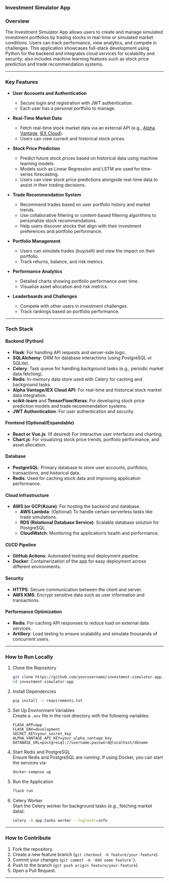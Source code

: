 ### **Investment Simulator App**

### **Overview**

The Investment Simulator App allows users to create and manage simulated investment portfolios by trading stocks in real-time or simulated market conditions. Users can track performance, view analytics, and compete in challenges. This application showcases full-stack development using Python for the backend and integrates cloud services for scalability and security; also includes machine learning features such as stock price prediction and trade recommendation systems.

---

### **Key Features**

- **User Accounts and Authentication**
  - Secure login and registration with JWT authentication.
  - Each user has a personal portfolio to manage.

- **Real-Time Market Data**
  - Fetch real-time stock market data via an external API (e.g., [Alpha Vantage](https://www.alphavantage.co/), [IEX Cloud](https://iexcloud.io/)).
  - Users can view current and historical stock prices.

- **Stock Price Prediction**
  - Predict future stock prices based on historical data using machine learning models.
  - Models such as Linear Regression and LSTM are used for time-series forecasting.
  - Users can view stock price predictions alongside real-time data to assist in their trading decisions.

- **Trade Recommendation System**
  - Recommend trades based on user portfolio history and market trends.
  - Use collaborative filtering or content-based filtering algorithms to personalize stock recommendations.
  - Help users discover stocks that align with their investment preferences and portfolio performance.

- **Portfolio Management**
  - Users can simulate trades (buy/sell) and view the impact on their portfolio.
  - Track returns, balance, and risk metrics.

- **Performance Analytics**
  - Detailed charts showing portfolio performance over time.
  - Visualize asset allocation and risk metrics.

- **Leaderboards and Challenges**
  - Compete with other users in investment challenges.
  - Track rankings based on portfolio performance.

---

### **Tech Stack**

#### **Backend (Python)**

- **Flask**: For handling API requests and server-side logic.
- **SQLAlchemy**: ORM for database interactions (using PostgreSQL or SQLite).
- **Celery**: Task queue for handling background tasks (e.g., periodic market data fetching).
- **Redis**: In-memory data store used with Celery for caching and background tasks.
- **Alpha Vantage/IEX Cloud API**: For real-time and historical stock market data integration.
- **scikit-learn** and **TensorFlow/Keras**: For developing stock price prediction models and trade recommendation systems.
- **JWT Authentication**: For user authentication and security.

#### **Frontend (Optional/Expandable)**

- **React or Vue.js**: (If desired) For interactive user interfaces and charting.
- **Chart.js**: For visualizing stock price trends, portfolio performance, and asset allocation.

#### **Database**

- **PostgreSQL**: Primary database to store user accounts, portfolios, transactions, and historical data.
- **Redis**: Used for caching stock data and improving application performance.

#### **Cloud Infrastructure**

- **AWS (or GCP/Azure)**: For hosting the backend and database.
  - **AWS Lambda**: (Optional) To handle certain serverless tasks like trade simulations.
  - **RDS (Relational Database Service)**: Scalable database solution for PostgreSQL.
  - **CloudWatch**: Monitoring the application’s health and performance.

#### **CI/CD Pipeline**

- **GitHub Actions**: Automated testing and deployment pipeline.
- **Docker**: Containerization of the app for easy deployment across different environments.

#### **Security**

- **HTTPS**: Secure communication between the client and server.
- **AWS KMS**: Encrypt sensitive data such as user information and transactions.

#### **Performance Optimization**

- **Redis**: For caching API responses to reduce load on external data services.
- **Artillery**: Load testing to ensure scalability and simulate thousands of concurrent users.

---

### **How to Run Locally**

1. Clone the Repository
    ```bash
    git clone https://github.com/yourusername/investment-simulator-app.git
    cd investment-simulator-app
    ```

2. Install Dependencies
    ```bash
    pip install -r requirements.txt
    ```

3. Set Up Environment Variables  
   Create a `.env` file in the root directory with the following variables:

    ```
    FLASK_APP=app
    FLASK_ENV=development
    SECRET_KEY=your_secret_key
    ALPHA_VANTAGE_API_KEY=your_alpha_vantage_key
    DATABASE_URL=postgresql://username:password@localhost/dbname
    ```

4. Start Redis and PostgreSQL  
   Ensure Redis and PostgreSQL are running. If using Docker, you can start the services via:

    ```bash
    docker-compose up
    ```

5. Run the Application
    ```bash
    flask run
    ```

6. Celery Worker  
   Start the Celery worker for background tasks (e.g., fetching market data):

    ```bash
    celery -A app.tasks worker --loglevel=info
    ```

---

### **How to Contribute**

1. Fork the repository.  
2. Create a new feature branch (`git checkout -b feature/your-feature`).  
3. Commit your changes (`git commit -m 'Add some feature'`).  
4. Push to the branch (`git push origin feature/your-feature`).  
5. Open a Pull Request.

---

